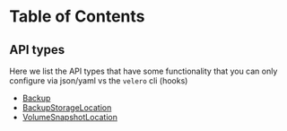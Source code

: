 # Table of Contents

## API types

Here we list the API types that have some functionality that you can only configure via json/yaml vs the `velero` cli
(hooks)

* [Backup][1]
* [BackupStorageLocation][2]
* [VolumeSnapshotLocation][3]

[1]: backup.md
[2]: backupstoragelocation.md
[3]: volumesnapshotlocation.d
